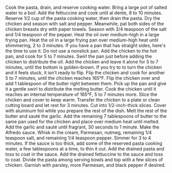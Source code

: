 Cook the pasta, drain, and reserve cooking water. Bring a large pot of salted water to a boil. Add the fettuccine and cook until al dente, 8 to 10 minutes. Reserve 1/2 cup of the pasta cooking water, then drain the pasta.
Dry the chicken and season with salt and pepper. Meanwhile, pat both sides of the chicken breasts dry with paper towels. Season with 3/4 teaspoon of the salt and 1/4 teaspoon of the pepper.
Heat the oil over medium-high in a large frying pan. Heat the oil in a large frying pan over medium-high heat until shimmering, 2 to 3 minutes. If you have a pan that has straight sides, here's the time to use it. Do not use a nonstick pan.
Add the chicken to the hot pan, and cook for 5 to 7 minutes. Swirl the pan just before adding the chicken to distribute the oil. Add the chicken and leave it alone for 5 to 7 minutes, until the bottom is golden-brown. If you try to to turn the chicken and it feels stuck, it isn't ready to flip.
Flip the chicken and cook for another 5 to 7 minutes, until the chicken reaches 165°F. Flip the chicken over and add 1 tablespoon of the butter right between them. Pick up the pan and give it a gentle swirl to distribute the melting butter. Cook the chicken until it reaches an internal temperature of 165°F, 5 to 7 minutes more.
Slice the chicken and cover to keep warm. Transfer the chicken to a plate or clean cutting board and let rest for 3 minutes. Cut into 1/2-inch-thick slices. Cover with aluminum foil while you prepare the rest of the dish.
Melt the rest of the butter and sauté the garlic. Add the remaining 7 tablespoons of butter to the same pan used for the chicken and place over medium heat until melted. Add the garlic and sauté until fragrant, 30 seconds to 1 minute.
Make the Alfredo sauce. Whisk in the cream, Parmesan, nutmeg, remaining 1/4 teaspoon salt, and remaining 1/4 teaspoon pepper. Simmer for 3 to 4 minutes. If the sauce is too thick, add some of the reserved pasta cooking water, a few tablespoons at a time, to thin it out.
Add the drained pasta and toss to coat in the sauce. Add the drained fettuccine to the sauce and toss to coat. Divide the pasta among serving bowls and top with a few slices of chicken. Garnish with parsley, more Parmesan, and black pepper if desired.